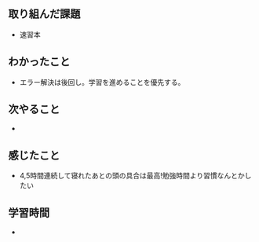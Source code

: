 ## 取り組んだ課題
- 速習本

## わかったこと
- エラー解決は後回し。学習を進めることを優先する。

## 次やること
- 

## 感じたこと
- 4,5時間連続して寝れたあとの頭の具合は最高!勉強時間より習慣なんとかしたい


## 学習時間
- 
